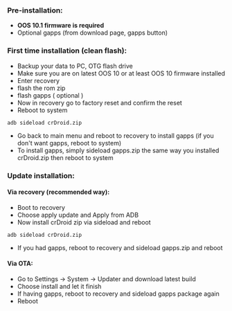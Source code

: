 ### Pre-installation:
* **OOS 10.1 firmware is required**
* Optional gapps (from download page, gapps button)

### First time installation (clean flash):
* Backup your data to PC, OTG flash drive
* Make sure you are on latest OOS 10 or at least OOS 10 firmware installed
* Enter recovery
* flash the rom zip
* flash gapps ( optional )
* Now in recovery go to factory reset and confirm the reset
* Reboot to system
```
adb sideload crDroid.zip
```
* Go back to main menu and reboot to recovery to install gapps (if you don't want gapps, reboot to system)
* To install gapps, simply sideload gapps.zip the same way you installed crDroid.zip then reboot to system

### Update installation:
#### Via recovery (recommended way):
* Boot to recovery
* Choose apply update and Apply from ADB
* Now install crDroid zip via sideload and reboot
```
adb sideload crDroid.zip
```
* If you had gapps, reboot to recovery and sideload gapps.zip and reboot

#### Via OTA:
* Go to Settings -> System -> Updater and download latest build
* Choose install and let it finish
* If having gapps, reboot to recovery and sideload gapps package again
* Reboot
